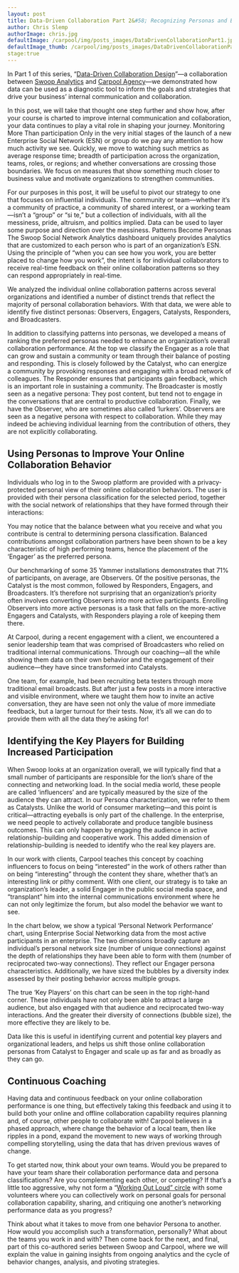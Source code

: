 ```yaml
---
layout: post
title: Data-Driven Collaboration Part 2&#58; Recognizing Personas and Behaviors to Improve Engagement
author: Chris Slemp
authorImage: chris.jpg
defaultImage: /carpool/img/posts_images/DataDrivenCollaborationPart1.jpg
defaultImage_thumb: /carpool/img/posts_images/DataDrivenCollaborationPart1.jpg
stage:true
---
```


In Part 1 of this series, “[Data-Driven Collaboration Design](http://carpoolagency.com/articles/Data-Driven-Collaboration-Part-1-How-Rich-Data-Can-Improve-Your-Communication.html)”—a collaboration between [Swoop Analytics](http://swoopanalytics.com/) and [Carpool Agency](http://carpoolagency.com)—we demonstrated how data can be used as a diagnostic tool to inform the goals and strategies that drive your business’ internal communication and collaboration. 

<!--more-->

In this post, we will take that thought one step further and show how, after your course is charted to improve internal communication and collaboration, your data continues to play a vital role in shaping your journey.
Monitoring More Than participation
Only in the very initial stages of the launch of a new Enterprise Social Network (ESN) or group do we pay any attention to how much activity we see. Quickly, we move to watching such metrics as average response time; breadth of participation across the organization, teams, roles, or regions; and whether conversations are crossing those boundaries. We focus on measures that show something much closer to business value and motivate organizations to strengthen communities. 

For our purposes in this post, it will be useful to pivot our strategy to one that focuses on influential individuals. The community or team—whether it’s a community of practice, a community of shared interest, or a working team—isn’t a “group” or “si
te,” but a collection of individuals, with all the messiness, pride, altruism, and politics implied. Data can be used to layer some purpose and direction over the messiness. 
Patterns Become Personas
The Swoop Social Network Analytics dashboard uniquely provides analytics that are customized to each person who is part of an organization’s ESN. Using the principle of “when you can see how you work, you are better placed to change how you work”, the intent is for individual collaborators to receive real-time feedback on their online collaboration patterns so they can respond appropriately in real-time. 

We analyzed the individual online collaboration patterns across several organizations and identified a number of distinct trends that reflect the majority of personal collaboration behaviors. With that data, we were able to identify five distinct personas: Observers, Engagers, Catalysts, Responders, and Broadcasters.

 
In addition to classifying patterns into personas, we developed a means of ranking the preferred personas needed to enhance an organization’s overall collaboration performance. At the top we classify the Engager as a role that can grow and sustain a community or team through their balance of posting and responding. This is closely followed by the Catalyst, who can energize a community by provoking responses and engaging with a broad network of colleagues. The Responder ensures that participants gain feedback, which is an important role in sustaining a community. The Broadcaster is mostly seen as a negative persona: They post content, but tend not to engage in the conversations that are central to productive collaboration. Finally, we have the Observer, who are sometimes also called ‘lurkers’. Observers are seen as a negative persona with respect to collaboration. While they may indeed be achieving individual learning from the contribution of others, they are not explicitly collaborating.
 
Using Personas to Improve Your Online Collaboration Behavior
------------------------------------------------------------

Individuals who log in to the Swoop platform are provided with a privacy-protected personal view of their online collaboration behaviors. The user is provided with their persona classification for the selected period, together with the social network of relationships that they have formed through their interactions:
 

You may notice that the balance between what you receive and what you contribute is central to determining persona classification. Balanced contributions amongst collaboration partners have been shown to be a key characteristic of high performing teams, hence the placement of the ‘Engager’ as the preferred persona.
 
Our benchmarking of some 35 Yammer installations demonstrates that 71% of participants, on average, are Observers. Of the positive personas, the Catalyst is the most common, followed by Responders, Engagers, and Broadcasters. It’s therefore not surprising that an organization’s priority often involves converting Observers into more active participants. Enrolling Observers into more active personas is a task that falls on the more-active Engagers and Catalysts, with Responders playing a role of keeping them there.

At Carpool, during a recent engagement with a client, we encountered a senior leadership team that was comprised of Broadcasters who relied on traditional internal communications. Through our coaching—all the while showing them data on their own behavior and the engagement of their audience—they have since transformed into Catalysts.

One team, for example, had been recruiting beta testers through more traditional email broadcasts. But after just a few posts in a more interactive and visible environment, where we taught them how to invite an active conversation, they are have seen not only the value of more immediate feedback, but a larger turnout for their tests. Now, it’s all we can do to provide them with all the data they’re asking for!
 
Identifying the Key Players for Building Increased Participation
----------------------------------------------------------------

When Swoop looks at an organization overall, we will typically find that a small number of participants are responsible for the lion’s share of the connecting and networking load. In the social media world, these people are called ‘influencers’ and are typically measured by the size of the audience they can attract. In our Persona characterization, we refer to them as Catalysts. Unlike the world of consumer marketing—and this point is critical—attracting eyeballs is only part of the challenge. In the enterprise, we need people to actively collaborate and produce tangible business outcomes. This can only happen by engaging the audience in active relationship-building and cooperative work. This added dimension of relationship-building is needed to identify who the real key players are.

In our work with clients, Carpool teaches this concept by coaching influencers to focus on being “interested” in the work of others rather than on being “interesting” through the content they share, whether that’s an interesting link or pithy comment. With one client, our strategy is to take an organization’s leader, a solid Engager in the public social media space, and “transplant” him into the internal communications environment where he can not only legitimize the forum, but also model the behavior we want to see.
 
In the chart below, we show a typical ‘Personal Network Performance’ chart, using Enterprise Social Networking data from the most active participants in an enterprise. The two dimensions broadly capture an individual’s personal network size (number of unique connections) against the depth of relationships they have been able to form with them (number of reciprocated two-way connections). They reflect our Engager persona characteristics. Additionally, we have sized the bubbles by a diversity index assessed by their posting behavior across multiple groups.
 

The true ‘Key Players’ on this chart can be seen in the top right-hand corner. These individuals have not only been able to attract a large audience, but also engaged with that audience and reciprocated two-way interactions. And the greater their diversity of connections (bubble size), the more effective they are likely to be.
 
Data like this is useful in identifying current and potential key players and organizational leaders, and helps us shift those online collaboration personas from Catalyst to Engager and scale up as far and as broadly as they can go.

Continuous Coaching
-------------------

Having data and continuous feedback on your online collaboration performance is one thing, but effectively taking this feedback and using it to build both your online and offline collaboration capability requires planning and, of course, other people to collaborate with! Carpool believes in a phased approach, where change the behavior of a local team, then like ripples in a pond, expand the movement to new ways of working through compelling storytelling, using the data that has driven previous waves of change. 

To get started now, think about your own teams. Would you be prepared to have your team share their collaboration performance data and persona classifications? Are you complementing each other, or competing? If that’s a little too aggressive, why not form a “[Working Out Loud” circle](http://workingoutloud.com/) with some volunteers where you can collectively work on personal goals for personal collaboration capability, sharing, and critiquing one another’s networking performance data as you progress?

Think about what it takes to move from one behavior Persona to another. How would you accomplish such a transformation, personally? What about the teams you work in and with? Then come back for the next, and final, part of this co-authored series between Swoop and Carpool, where we will explain the value in gaining insights from ongoing analytics and the cycle of behavior changes, analysis, and pivoting strategies.

